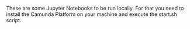 These are some Jupyter Notebooks to be run locally. For that you need to install the Camunda Platform on your machine
and execute the start.sh script.